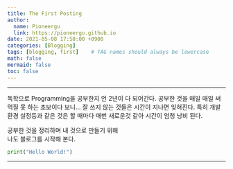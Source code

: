 ```yaml
---
title: The First Posting
author:
  name: Pioneergu
  link: https://pioneergu.github.io
date: 2021-05-08 17:50:00 +0900
categories: [Blogging]
tags: [blogging, first]    # TAG names should always be lowercase
math: false
mermaid: false
toc: false
---
```



---
독학으로 Programming을 공부한지 언 2년이 다 되어간다. 
공부한 것을 매일 매일 써먹질 못 하는 초보이다 보니...
잘 쓰지 않는 것들은 시간이 지나면 잊혀진다.
특히 개발환경 설정등과 같은 것은 할 때마다 매번 새로운것 같아 시간이 엄청 낭비 된다.
  
공부한 것을 정리하며 내 것으로 만들기 위해  
나도 블로그를 시작해 본다.
```python
print("Hello World!")
```
---